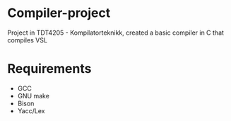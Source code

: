 # Compiler-project
Project in TDT4205 - Kompilatorteknikk, created a basic compiler in C that compiles VSL

# Requirements
- GCC
- GNU make
- Bison
- Yacc/Lex


